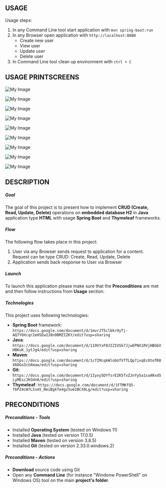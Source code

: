 USAGE
-----

Usage steps:
1. In any Command Line tool start application with `mvn spring-boot:run`
1. In any Browser open application with `http://localhost:8080`
     * Create new user
     * View user
     * Update user
     * Delete user
1. In Command Line tool clean up environment with `ctrl + C`


USAGE PRINTSCREENS
------------------

![My Image](images/image-01.png)

![My Image](images/image-02.png)

![My Image](images/image-03.png)

![My Image](images/image-04.png)

![My Image](images/image-05.png)

![My Image](images/image-06.png)

![My Image](images/image-07.png)

![My Image](images/image-08.png)

![My Image](images/image-09.png)


DESCRIPTION
-----------

##### Goal
The goal of this project is to present how to implement **CRUD (Create, Read, Update, Delete)** operations on **embedded database H2** in **Java** application type **HTML** with usage **Spring Boot** and **Thymeleaf** frameworks.

##### Flow
The following flow takes place in this project:
1. User via any Browser sends request to application for a content. Request can be type CRUD: Create, Read, Update, Delete
1. Application sends back response to User via Browser

##### Launch
To launch this application please make sure that the **Preconditions** are met and then follow instructions from **Usage** section.

##### Technologies
This project uses following technologies:
* **Spring Boot** framework: `https://docs.google.com/document/d/1mvrJT5clbkr9yTj-AQ7YOXcqr2eHSEw2J8n9BMZIZKY/edit?usp=sharing`
* **Java**: `https://docs.google.com/document/d/119VYxF8JIZIUSk7JjwEPNX1RVjHBGbXHBKuK_1ytJg4/edit?usp=sharing`
* **Maven**: `https://docs.google.com/document/d/1cfIMcqkWlobUfVfTLQp7ixqEcOtoTR8X6OGo3cU4maw/edit?usp=sharing`
* **Git**: `https://docs.google.com/document/d/1Iyxy5DYfsrEZK5fxZJnYy5a1saARxd5LyMEscJKSHn0/edit?usp=sharing`
* **Thymeleaf**: `https://docs.google.com/document/d/1FTMKfQ5-f6PZ4cW7LSsm5_NeiBgkTe4gzSue2BCX0Lg/edit?usp=sharing`


PRECONDITIONS
-------------

##### Preconditions - Tools
* Installed **Operating System** (tested on Windows 11)
* Installed **Java** (tested on version 17.0.5)
* Installed **Maven** (tested on version 3.8.5)
* Installed **Git** (tested on version 2.33.0.windows.2)


##### Preconditions - Actions
* **Download** source code using Git 
* Open any **Command Line** (for instance "Windonw PowerShell" on Windows OS) tool on the main **project's folder**.